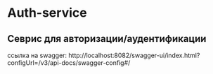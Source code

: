 # Auth-service
## Севрис для авторизации/аудентификации

ссылка на swagger: http://localhost:8082/swagger-ui/index.html?configUrl=/v3/api-docs/swagger-config#/